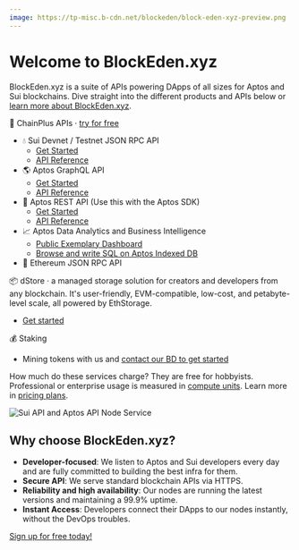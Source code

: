 ```yaml
---
image: https://tp-misc.b-cdn.net/blockeden/block-eden-xyz-preview.png
---
```


# Welcome to BlockEden.xyz

BlockEden.xyz is a suite of APIs powering DApps of all sizes for Aptos and Sui blockchains.
Dive straight into the different products and APIs below or [learn more about BlockEden.xyz](/about-us/).

🔌 ChainPlus APIs · [try for free](https://blockeden.xyz/keys)

- 💧 Sui Devnet / Testnet JSON RPC API
  - [Get Started](/docs/sui/)
  - [API Reference](https://docs.sui.io/sui-jsonrpc)
- 🌎 Aptos GraphQL API
  - [Get Started](/blog/2022/11/03/aptos-graphql-api-now-available-at-block-eden)
  - [API Reference](https://cloud.hasura.io/public/graphiql?endpoint=https%3A%2F%2Faptos-indexer-mainnet.blockeden.xyz%2FiyR6H4AGURgkrHwbvnaS%2Fv1%2Fgraphql)
- 🤖 Aptos REST API (Use this with the Aptos SDK)
  - [Get Started](/docs/aptos/)
  - [API Reference](/aptos-api-reference/get-ledger-info)
- 📈 Aptos Data Analytics and Business Intelligence
  - [Public Exemplary Dashboard](https://blockeden.xyz/analytics/public/dashboard/8aebd278-8f33-43ea-95f3-8baf3ecab5cf)
  - [Browse and write SQL on Aptos Indexed DB](https://blockeden.xyz/analytics/browse/2/schema/public)
- 🔷 Ethereum JSON RPC API

📦 dStore · a managed storage solution for creators and developers from any blockchain. It's user-friendly, EVM-compatible, low-cost, and petabyte-level scale, all powered by EthStorage.

- [Get started](/dstore/)

💰 Staking

- Mining tokens with us and [contact our BD to get started](https://t.me/mikethrift)

How much do these services charge? They are free for hobbyists. Professional or enterprise usage is measured in [compute units](compute-unit.md). Learn more in [pricing plans](/pricing).

![Sui API and Aptos API Node Service](https://tp-misc.b-cdn.net/blockeden/block-eden-xyz-preview.png "Sui API and Aptos API Node Service")

## Why choose BlockEden.xyz?

- **Developer-focused**: We listen to Aptos and Sui developers every day and are fully committed to building the best infra for them.
- **Secure API**: We serve standard blockchain APIs via HTTPS.
- **Reliability and high availability**: Our nodes are running the latest versions and maintaining a 99.9% uptime.
- **Instant Access**: Developers connect their DApps to our nodes instantly, without the DevOps troubles.

[Sign up for free today!](https://blockeden.xyz/dash/sign-up/)

